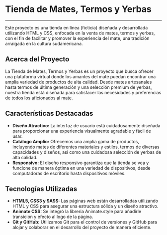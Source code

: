 # Tienda de Mates, Termos y Yerbas
***
Este proyecto es una tienda en línea (ficticia) diseñada y desarrollada utilizando HTML y CSS, enfocada en la venta de mates, termos y yerbas, con el fin de facilitar y promover la experiencia del mate, una tradición arraigada en la cultura sudamericana. 

## Acerca del Proyecto
La Tienda de Mates, Termos y Yerbas es un proyecto que busca ofrecer una plataforma virtual donde los amantes del mate puedan encontrar una amplia variedad de productos de alta calidad. Desde mates artesanales hasta termos de última generación y una selección premium de yerbas, nuestra tienda está diseñada para satisfacer las necesidades y preferencias de todos los aficionados al mate.

## Características Destacadas
* **Diseño Atractivo:** La interfaz de usuario está cuidadosamente diseñada para proporcionar una experiencia visualmente agradable y fácil de usar.
* **Catálogo Amplio:** Ofrecemos una amplia gama de productos, incluyendo mates de diferentes materiales y estilos, termos de diversas capacidades y diseños, así como una cuidadosa selección de yerbas de alta calidad.
* **Responsivo:** El diseño responsivo garantiza que la tienda se vea y funcione de manera óptima en una variedad de dispositivos, desde computadoras de escritorio hasta dispositivos móviles.

## Tecnologías Utilizadas
* **HTML5, CSS3 y SASS:** Las páginas web están desarrolladas utilizando HTML y CSS para asegurar una estructura sólida y un diseño atractivo.
* **Animate CSS:** Se integró la libreria Animate.style para añadirle transición y efecto al logo de la página.
* **Git y GitHub:** Utilizamos Git para el control de versiones y GitHub para alojar y colaborar en el desarrollo del proyecto de manera eficiente.
